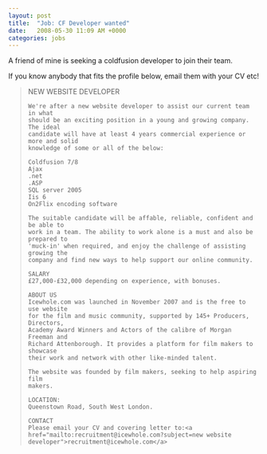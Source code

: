 ```yaml
---
layout: post
title:  "Job: CF Developer wanted"
date:   2008-05-30 11:09 AM +0000
categories: jobs
---
```

A friend of mine is seeking a coldfusion developer to join their team. 

If you know anybody that fits the profile below, email them with your CV etc! 


<blockquote>
	NEW WEBSITE DEVELOPER

	We're after a new website developer to assist our current team in what
	should be an exciting position in a young and growing company. The ideal
	candidate will have at least 4 years commercial experience or more and solid
	knowledge of some or all of the below:

	Coldfusion 7/8
	Ajax
	.net
	.ASP
	SQL server 2005
	Iis 6
	On2Flix encoding software

	The suitable candidate will be affable, reliable, confident and be able to
	work in a team. The ability to work alone is a must and also be prepared to
	'muck-in' when required, and enjoy the challenge of assisting growing the
	company and find new ways to help support our online community.

	SALARY
	£27,000-£32,000 depending on experience, with bonuses.

	ABOUT US
	Icewhole.com was launched in November 2007 and is the free to use website
	for the film and music community, supported by 145+ Producers, Directors,
	Academy Award Winners and Actors of the calibre of Morgan Freeman and
	Richard Attenborough. It provides a platform for film makers to showcase
	their work and network with other like-minded talent.

	The website was founded by film makers, seeking to help aspiring film
	makers.

	LOCATION:
	Queenstown Road, South West London.

	CONTACT
	Please email your CV and covering letter to:<a href="mailto:recruitment@icewhole.com?subject=new website developer">recruitment@icewhole.com</a>
	
</blockquote>